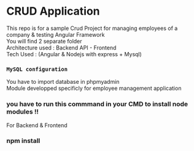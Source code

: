 # CRUD Application
This repo is for a sample Crud Project for managing employees of a company & testing Angular Framework
<br>
You will find 2 separate folder
<br>
Architecture used : Backend API - Frontend
<br>
Tech Used : (Angular & Nodejs with express + Mysql)
<br>
### `MySQL configuration`
You have to import database in phpmyadmin<br>
Module developped specificly for employee management application<br>

### you have to run this commmand in your CMD to install node modules  !! 
For Backend & Frontend
<br>
### npm install


